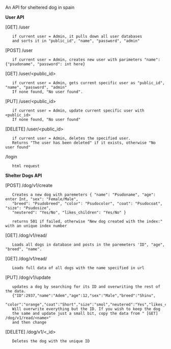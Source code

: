 An API for sheltered dog in spain


**User API**

[GET] /user

       if current user = Admin, it pulls down all user databases 
       and sorts it in "public_id", "name", "password", "admin"
       
 [POST] /user

       if current user = Admin, creates new user with parimeters "name": {"psudoname", "password": int here}
       
 [GET] /user/<public_id>

       if current user = Admin, gets current specific user as "public_id", "name", "password", "admin"
       If none found, "No user found".
       
 [PUT] /user/<public_id>

       if current user = Admin, update current specific user with <public_id>
       If none found, "No user found" 
 
[DELETE] /user/<public_id>

       if current user = Admin, deletes the specified user.
       Returns "The user has been deleted" if it exists, otherwise "No user found"
       
 /login

       html request
 
 
 
 
 **Shelter Dogs API**

[POST] /dog/v1/create

       Creates a new dog with paremeters { "name": "Psudoname", "age": enter Int, "sex": "Female/Male",
       "breed": "Psudobreed", "color": "Psudocolor", "coat": "Psudocoat", "size": "Psudosize", 
       "neutered": "Yes/No", "likes_children": "Yes/No" }
       
       returns 501 if failed, otherwise "New dog created with the index:" with an unique index number
       
       
  [GET] /dog/v1/read/

       Loads all dogs in database and posts in the paremeters 'ID", "age", "breed", "name".
  
  [GET] /dog/v1/read/<name>

       Loads full data of all dogs with the name specified in url
  
       
 [PUT] /dog/v1/update

       updates a dog by searching for its ID and overwriting the rest of the data. 
       {"ID":2937,"name":"Adem","age":12,"sex":"Male","breed":"Shinu",
       "color":"orange","coat":"Short","size":"smol","neutered":"Yes","likes_children":"no"}
       Will overwrite everything but the ID. If you wish to keep the dog 
       the same and update just a small bit, copy the data from " [GET] /dog/v1/read/<name>" 
       and then change
       
 [DELETE] /dog/v1/<_id>

       Deletes the dog with the unique ID 
 
